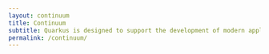 ```yaml
---
layout: continuum
title: Continuum
subtitle: Quarkus is designed to support the development of modern applications.
permalink: /continuum/
---
```

